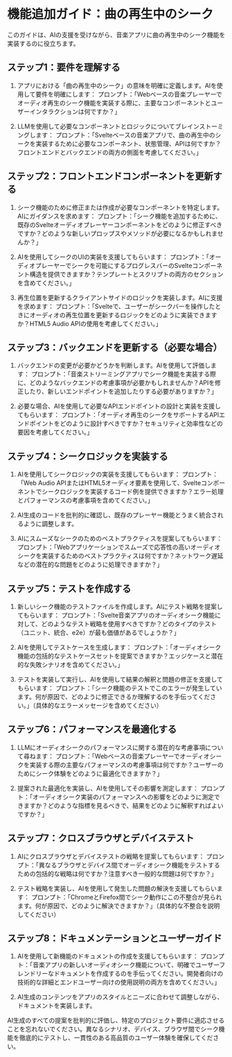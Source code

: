 # 機能追加ガイド：曲の再生中のシーク

このガイドは、AIの支援を受けながら、音楽アプリに曲の再生中のシーク機能を実装するのに役立ちます。

## ステップ1：要件を理解する

1. アプリにおける「曲の再生中のシーク」の意味を明確に定義します。AIを使用して要件を明確にします：
   プロンプト：「Webベースの音楽プレーヤーでオーディオ再生のシーク機能を実装する際に、主要なコンポーネントとユーザーインタラクションは何ですか？」

2. LLMを使用して必要なコンポーネントとロジックについてブレインストーミングします：
   プロンプト：「Svelteベースの音楽アプリで、曲の再生中のシークを実装するために必要なコンポーネント、状態管理、APIは何ですか？フロントエンドとバックエンドの両方の側面を考慮してください。」

## ステップ2：フロントエンドコンポーネントを更新する

1. シーク機能のために修正または作成が必要なコンポーネントを特定します。AIにガイダンスを求めます：
   プロンプト：「シーク機能を追加するために、既存のSvelteオーディオプレーヤーコンポーネントをどのように修正すべきですか？どのような新しいプロップスやメソッドが必要になるかもしれませんか？」

2. AIを使用してシークのUIの実装を支援してもらいます：
   プロンプト：「オーディオプレーヤーでシークを可能にするプログレスバーのSvelteコンポーネント構造を提供できますか？テンプレートとスクリプトの両方のセクションを含めてください。」

3. 再生位置を更新するクライアントサイドのロジックを実装します。AIに支援を求めます：
   プロンプト：「Svelteで、ユーザーがシークバーを操作したときにオーディオの再生位置を更新するロジックをどのように実装できますか？HTML5 Audio APIの使用を考慮してください。」

## ステップ3：バックエンドを更新する（必要な場合）

1. バックエンドの変更が必要かどうかを判断します。AIを使用して評価します：
   プロンプト：「音楽ストリーミングアプリでシーク機能を実装する際に、どのようなバックエンドの考慮事項が必要かもしれませんか？APIを修正したり、新しいエンドポイントを追加したりする必要がありますか？」

2. 必要な場合、AIを使用して必要なAPIエンドポイントの設計と実装を支援してもらいます：
   プロンプト：「オーディオ再生のシークをサポートするAPIエンドポイントをどのように設計すべきですか？セキュリティと効率性などの要因を考慮してください。」

## ステップ4：シークロジックを実装する

1. AIを使用してシークロジックの実装を支援してもらいます：
   プロンプト：「Web Audio APIまたはHTML5オーディオ要素を使用して、Svelteコンポーネントでシークロジックを実装するコード例を提供できますか？エラー処理とパフォーマンスの考慮事項を含めてください。」

2. AI生成のコードを批判的に確認し、既存のプレーヤー機能とうまく統合されるように調整します。

3. AIにスムーズなシークのためのベストプラクティスを提案してもらいます：
   プロンプト：「Webアプリケーションでスムーズで応答性の高いオーディオシークを実装するためのベストプラクティスは何ですか？ネットワーク遅延などの潜在的な問題をどのように処理できますか？」

## ステップ5：テストを作成する

1. 新しいシーク機能のテストファイルを作成します。AIにテスト戦略を提案してもらいます：
   プロンプト：「Svelte音楽アプリのオーディオシーク機能に対して、どのようなテスト戦略を使用すべきですか？どのタイプのテスト（ユニット、統合、e2e）が最も価値があるでしょうか？」

2. AIを使用してテストケースを生成します：
   プロンプト：「オーディオシーク機能の包括的なテストケースセットを提案できますか？エッジケースと潜在的な失敗シナリオを含めてください。」

3. テストを実装して実行し、AIを使用して結果の解釈と問題の修正を支援してもらいます：
   プロンプト：「シーク機能のテストでこのエラーが発生しています。何が原因で、どのように修正できるか理解するのを手伝ってください。」（具体的なエラーメッセージを含めてください）

## ステップ6：パフォーマンスを最適化する

1. LLMにオーディオシークのパフォーマンスに関する潜在的な考慮事項について尋ねます：
   プロンプト：「Webベースの音楽プレーヤーでオーディオシークを実装する際の主要なパフォーマンスの考慮事項は何ですか？ユーザーのためにシーク体験をどのように最適化できますか？」

2. 提案された最適化を実装し、AIを使用してその影響を測定します：
   プロンプト：「オーディオシーク実装のパフォーマンスへの影響をどのように測定できますか？どのような指標を見るべきで、結果をどのように解釈すればよいですか？」

## ステップ7：クロスブラウザとデバイステスト

1. AIにクロスブラウザとデバイステストの戦略を提案してもらいます：
   プロンプト：「異なるブラウザとデバイス間でオーディオシーク機能をテストするための包括的な戦略は何ですか？注意すべき一般的な問題は何ですか？」

2. テスト戦略を実装し、AIを使用して発生した問題の解決を支援してもらいます：
   プロンプト：「ChromeとFirefox間でシーク動作にこの不整合が見られます。何が原因で、どのように解決できますか？」（具体的な不整合を説明してください）

## ステップ8：ドキュメンテーションとユーザーガイド

1. AIを使用して新機能のドキュメントの作成を支援してもらいます：
   プロンプト：「音楽アプリの新しいオーディオシーク機能について、明確でユーザーフレンドリーなドキュメントを作成するのを手伝ってください。開発者向けの技術的な詳細とエンドユーザー向けの使用説明の両方を含めてください。」

2. AI生成のコンテンツをアプリのスタイルとニーズに合わせて調整しながら、ドキュメントを実装します。

AI生成のすべての提案を批判的に評価し、特定のプロジェクト要件に適応させることを忘れないでください。異なるシナリオ、デバイス、ブラウザ間でシーク機能を徹底的にテストし、一貫性のある高品質のユーザー体験を確保してください。
